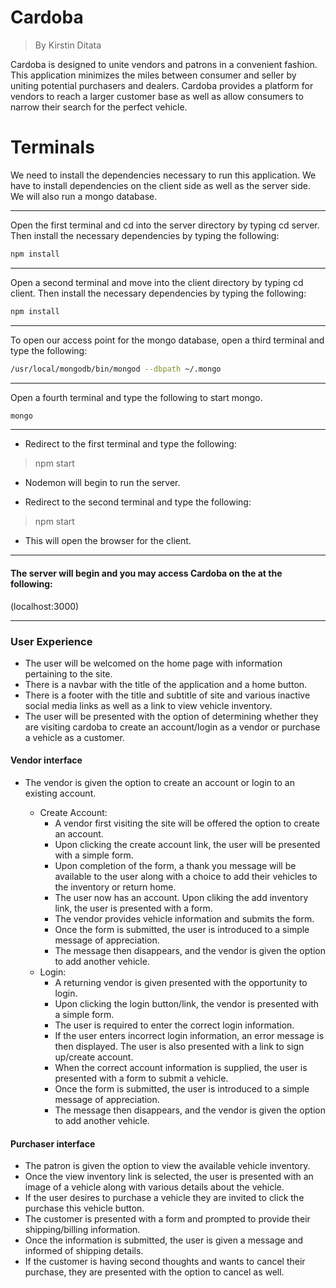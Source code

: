# Cardoba

>By Kirstin Ditata

Cardoba is designed to unite vendors and patrons in a convenient fashion. This application minimizes the miles between consumer and seller by uniting potential purchasers and dealers. Cardoba provides a platform for vendors to reach a larger customer base as well as allow consumers to narrow their search for the perfect vehicle. 

# Terminals
We need to install the dependencies necessary to run this application. We have to install dependencies on the client side as well as the server side. We will also run a mongo database. 

-------------------
Open the first terminal and cd into the server directory by typing cd server. Then install the necessary dependencies by typing the following: 
```bash
npm install
```
--------------------
Open a second terminal and move into the client directory by typing cd client. Then install the necessary dependencies by typing the following: 
```bash
npm install
```
---------------------
To open our access point for the mongo database, open a third terminal and type the following: 
```bash
/usr/local/mongodb/bin/mongod --dbpath ~/.mongo
```
---------------------
Open a fourth terminal and type the following to start mongo. 
```bash
mongo
```
---------------------
- Redirect to the first terminal and type the following:
> npm start 
* Nodemon will begin to run the server.
- Redirect to the second terminal and type the following:
> npm start 
* This will open the browser for the client. 

---------------------

#### The server will begin and you may access Cardoba on the at the following:
(localhost:3000)

---------------------
### User Experience
- The user will be welcomed on the home page with information pertaining to the site. 
- There is a navbar with the title of the application and a home button.
- There is a footer with the title and subtitle of site and various inactive social media links as well as a link to view vehicle inventory.
- The user will be presented with the option of determining whether they are visiting cardoba to create an account/login as a vendor or purchase a vehicle as a customer.

#### Vendor interface
- The vendor is given the option to create an account or login to an existing account.

    - Create Account: 
        - A vendor first visiting the site will be offered the option to create an account.
        - Upon clicking the create account link, the user will be presented with a simple form.
        - Upon completion of the form, a thank you message will be available to the user along with a choice to add their vehicles to the inventory or return home.
        - The user now has an account. Upon cliking the add inventory link, the user is presented with a form.
        - The vendor provides vehicle information and submits the form.
        - Once the form is submitted, the user is introduced to a simple message of appreciation. 
        - The message then disappears, and the vendor is given the option to add another vehicle.
    - Login:
        - A returning vendor is given presented with the opportunity to login. 
        - Upon clicking the login button/link, the vendor is presented with a simple form.
        - The user is required to enter the correct login information.
        - If the user enters incorrect login information, an error message is then displayed. The user is also presented with a link to sign up/create account.
        - When the correct account information is supplied, the user is presented with a form to submit a vehicle.
        - Once the form is submitted, the user is introduced to a simple message of appreciation. 
        - The message then disappears, and the vendor is given the option to add another vehicle.

#### Purchaser interface
- The patron is given the option to view the available vehicle inventory.
- Once the view inventory link is selected, the user is presented with an image of a vehicle along with various details about the vehicle.
- If the user desires to purchase a vehicle they are invited to click the purchase this vehicle button.
- The customer is presented with a form and prompted to provide their shipping/billing information.
- Once the information is submitted, the user is given a message and informed of shipping details. 
- If the customer is having second thoughts and wants to cancel their purchase, they are presented with the option to cancel as well. 



